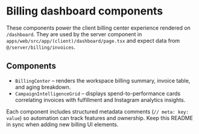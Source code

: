 # Billing dashboard components

These components power the client billing center experience rendered on `/dashboard`. They are
used by the server component in `apps/web/src/app/(client)/dashboard/page.tsx` and expect data from
`@/server/billing/invoices`.

## Components

- `BillingCenter` – renders the workspace billing summary, invoice table, and aging breakdown.
- `CampaignIntelligenceGrid` – displays spend-to-performance cards correlating invoices with
  fulfillment and Instagram analytics insights.

Each component includes structured metadata comments (`// meta: key: value`) so automation can
track features and ownership. Keep this README in sync when adding new billing UI elements.
